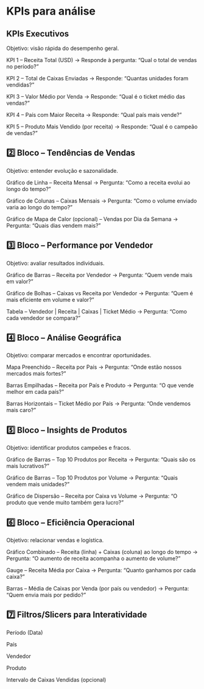# KPIs para análise

## KPIs Executivos

Objetivo: visão rápida do desempenho geral.

KPI 1 – Receita Total (USD) → Responde à pergunta: “Qual o total de vendas no período?”

KPI 2 – Total de Caixas Enviadas → Responde: “Quantas unidades foram vendidas?”

KPI 3 – Valor Médio por Venda → Responde: “Qual é o ticket médio das vendas?”

KPI 4 – País com Maior Receita → Responde: “Qual país mais vende?”

KPI 5 – Produto Mais Vendido (por receita) → Responde: “Qual é o campeão de vendas?”

## 2️⃣ Bloco – Tendências de Vendas

Objetivo: entender evolução e sazonalidade.

Gráfico de Linha – Receita Mensal → Pergunta: “Como a receita evolui ao longo do tempo?”

Gráfico de Colunas – Caixas Mensais → Pergunta: “Como o volume enviado varia ao longo do tempo?”

Gráfico de Mapa de Calor (opcional) – Vendas por Dia da Semana → Pergunta: “Quais dias vendem mais?”

## 3️⃣ Bloco – Performance por Vendedor

Objetivo: avaliar resultados individuais.

Gráfico de Barras – Receita por Vendedor → Pergunta: “Quem vende mais em valor?”

Gráfico de Bolhas – Caixas vs Receita por Vendedor → Pergunta: “Quem é mais eficiente em volume e valor?”

Tabela – Vendedor | Receita | Caixas | Ticket Médio → Pergunta: “Como cada vendedor se compara?”

## 4️⃣ Bloco – Análise Geográfica

Objetivo: comparar mercados e encontrar oportunidades.

Mapa Preenchido – Receita por País → Pergunta: “Onde estão nossos mercados mais fortes?”

Barras Empilhadas – Receita por País e Produto → Pergunta: “O que vende melhor em cada país?”

Barras Horizontais – Ticket Médio por País → Pergunta: “Onde vendemos mais caro?”

## 5️⃣ Bloco – Insights de Produtos

Objetivo: identificar produtos campeões e fracos.

Gráfico de Barras – Top 10 Produtos por Receita → Pergunta: “Quais são os mais lucrativos?”

Gráfico de Barras – Top 10 Produtos por Volume → Pergunta: “Quais vendem mais unidades?”

Gráfico de Dispersão – Receita por Caixa vs Volume → Pergunta: “O produto que vende muito também gera lucro?”

## 6️⃣ Bloco – Eficiência Operacional

Objetivo: relacionar vendas e logística.

Gráfico Combinado – Receita (linha) + Caixas (coluna) ao longo do tempo → Pergunta: “O aumento de receita acompanha o aumento de volume?”

Gauge – Receita Média por Caixa → Pergunta: “Quanto ganhamos por cada caixa?”

Barras – Média de Caixas por Venda (por país ou vendedor) → Pergunta: “Quem envia mais por pedido?”

## 7️⃣ Filtros/Slicers para Interatividade

Período (Data)

País

Vendedor

Produto

Intervalo de Caixas Vendidas (opcional)
